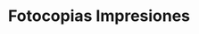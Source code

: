 ---
title: "Fotocopias Impresiones"
url: /ciudad-satelite/fotocopias-impresiones/
shop: material de oficina
---